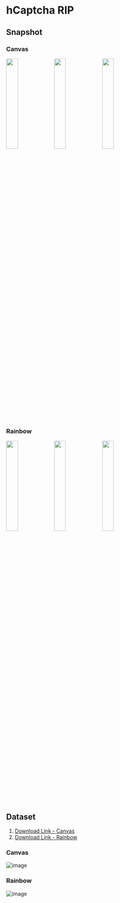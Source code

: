 # hCaptcha RIP

## Snapshot

### Canvas

<img width="25%" src="https://user-images.githubusercontent.com/62018067/225252312-8c9ecf27-719b-425b-9fa9-7caa38178205.png"></div>
<img width="25%" src="https://user-images.githubusercontent.com/62018067/225252455-1ae50459-6ef1-4a5c-a8e2-336ac4feb2ba.png"></div>
<img width="25%" src="https://user-images.githubusercontent.com/62018067/225254419-397b8124-f515-4b3f-ba34-56054a4dba26.png"></div>

### Rainbow

<img width="25%" src="https://user-images.githubusercontent.com/62018067/225254021-6e5f8059-d1a4-4b4f-8027-817ed3d1329c.png"></div>
<img width="25%" src="https://user-images.githubusercontent.com/62018067/225254050-532c8efd-e209-4073-a9b9-1f6433f1c3d3.png"></div>
<img width="25%" src="https://user-images.githubusercontent.com/62018067/225254118-4ae50855-ee74-4ffa-9596-b911072ce011.png"></div>

## Dataset

1. [Download Link - Canvas](https://github.com/captcha-challenger/hcaptcha-whistleblower/releases/tag/canvas-challenge) 
2. [Download Link - Rainbow](https://github.com/captcha-challenger/hcaptcha-whistleblower/releases/tag/rainbow-challenge)

### Canvas

![image](https://user-images.githubusercontent.com/62018067/225251555-48992f14-8904-4953-9bf1-769ad2b9f800.png)

### Rainbow

![image](https://user-images.githubusercontent.com/62018067/225253958-4f9ae166-a122-4d37-9063-3867e3f8b47a.png)
